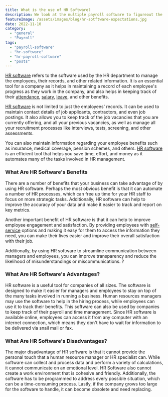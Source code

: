 ```yaml
---
title: What is the use of HR Software?
description: We look at the multiple payroll software to figureout the easiest payroll software to use.
featureImage: /assets/images/blog/hr-sotftware-expectations.jpg
date: 2022-11-10
category:
  - "general"
  - "Payroll"
tags:
  - "payroll-software"
  - "hr-software"
  - "hr-payroll-software"
  - "posts"
---
```


[HR software](https://easyhrworld.com/hr-software-india/) refers to the software used by the HR department to manage the employees, their records, and other related information. It is an essential tool for a company as it helps in maintaining a record of each employee's progress as they work in the company, and also helps in keeping track of their [attendance](https://easyhrworld.com/features/attendance-management-software-india/), [salary](https://easyhrworld.com/features/payroll-software-india/), [leave](https://easyhrworld.com/features/leave-management-software-india/), and other benefits.

[HR software](https://easyhrworld.com/hr-software-india/) is not limited to just the employees' records. It can be used to maintain contact details of job applicants, contractors, and even job postings. It also allows you to keep track of the job vacancies that you are currently offering, and all your previous vacancies, as well as manage all your recruitment processes like interviews, tests, screening, and other assessments.

You can also maintain information regarding your employee benefits such as insurance, medical coverage, pension schemes, and others. [HR software](https://easyhrworld.com/hr-software-india/) is an efficient tool that helps you save time, effort, and money as it automates many of the tasks involved in HR management.

### What Are HR Software's Benefits

There are a number of benefits that your business can take advantage of by using HR software. Perhaps the most obvious benefit is that it can automate a number of HR processes, which can free up time for your HR staff to focus on more strategic tasks. Additionally, HR software can help to improve the accuracy of your data and make it easier to track and report on key metrics.

Another important benefit of HR software is that it can help to improve employee engagement and satisfaction. By providing employees with [self-service](https://easyhrworld.com/features/employee-self-service/) options and making it easy for them to access the information they need, you can make their lives easier and improve their overall satisfaction with their job.

Additionally, by using HR software to streamline communication between managers and employees, you can improve transparency and reduce the likelihood of misunderstandings or miscommunications. ?

### What Are HR Software's Advantages?

HR software is a useful tool for companies of all sizes. The software is designed to make it easier for managers and employees to stay on top of the many tasks involved in running a business. Human resources managers may use the software to help in the hiring process, while employees can use it to track their benefits. This software can also be used by companies to keep track of their payroll and time management. Since HR software is available online, employees can access it from any computer with an internet connection, which means they don't have to wait for information to be delivered via snail mail or fax.

### What Are HR Software's Disadvantages?

The major disadvantage of HR software is that it cannot provide the personal touch that a human resource manager or HR specialist can. While software can collect and process data and perform a variety of calculations, it cannot communicate on an emotional level. HR Software also cannot create a work environment that is cohesive and friendly. Additionally, the software has to be programmed to address every possible situation, which can be a time-consuming process. Lastly, if the company grows too large for the software to handle, it can become obsolete and need replacing.
